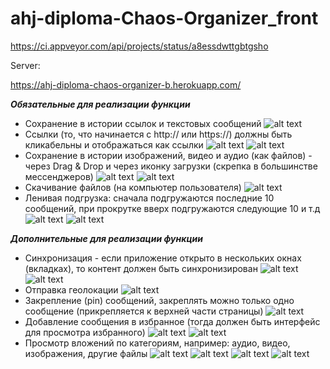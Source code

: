 # ahj-diploma-Chaos-Organizer_front
https://ci.appveyor.com/api/projects/status/a8essdwttgbtgsho


Server:

https://ahj-diploma-chaos-organizer-b.herokuapp.com/

***Обязательные для реализации функции***

+ Сохранение в истории ссылок и текстовых сообщений
 ![alt text](https://github.com/Elena-diploma/ahj-diploma-Chaos-Organizer_front/blob/main/public/1.png)
+ Ссылки (то, что начинается с http:// или https://) должны быть кликабельны и отображаться как ссылки
![alt text](https://github.com/Elena-diploma/ahj-diploma-Chaos-Organizer_front/blob/main/public/1.1.png)
![alt text](https://github.com/Elena-diploma/ahj-diploma-Chaos-Organizer_front/blob/main/public/1.2.png)
+ Сохранение в истории изображений, видео и аудио (как файлов) - через Drag & Drop и через иконку загрузки (скрепка в большинстве мессенджеров)
![alt text](https://github.com/Elena-diploma/ahj-diploma-Chaos-Organizer_front/blob/main/public/1.3.1.png)
![alt text](https://github.com/Elena-diploma/ahj-diploma-Chaos-Organizer_front/blob/main/public/1.3.2.png)
+ Скачивание файлов (на компьютер пользователя)
![alt text](https://github.com/Elena-diploma/ahj-diploma-Chaos-Organizer_front/blob/main/public/1.4.png)
+ Ленивая подгрузка: сначала подгружаются последние 10 сообщений, при прокрутке вверх подгружаются следующие 10 и т.д
![alt text](https://github.com/Elena-diploma/ahj-diploma-Chaos-Organizer_front/blob/main/public/1.5.png)
![alt text](https://github.com/Elena-diploma/ahj-diploma-Chaos-Organizer_front/blob/main/public/1.5.1.png)

***Дополнительные для реализации функции***

+ Синхронизация - если приложение открыто в нескольких окнах (вкладках), то контент должен быть синхронизирован
![alt text](https://github.com/Elena-diploma/ahj-diploma-Chaos-Organizer_front/blob/main/public/1.5.png)
![alt text](https://github.com/Elena-diploma/ahj-diploma-Chaos-Organizer_front/blob/main/public/1.5.1.png)
+ Отправка геолокации
![alt text](https://github.com/Elena-diploma/ahj-diploma-Chaos-Organizer_front/blob/main/public/2.2.png)
+ Закрепление (pin) сообщений, закреплять можно только одно сообщение (прикрепляется к верхней части страницы)
![alt text](https://github.com/Elena-diploma/ahj-diploma-Chaos-Organizer_front/blob/main/public/2.3.png)
+ Добавление сообщения в избранное (тогда должен быть интерфейс для просмотра избранного)
![alt text](https://github.com/Elena-diploma/ahj-diploma-Chaos-Organizer_front/blob/main/public/2.4.png)
![alt text](https://github.com/Elena-diploma/ahj-diploma-Chaos-Organizer_front/blob/main/public/2.4.1.png)
+ Просмотр вложений по категориям, например: аудио, видео, изображения, другие файлы
![alt text](https://github.com/Elena-diploma/ahj-diploma-Chaos-Organizer_front/blob/main/public/2.5.png)
![alt text](https://github.com/Elena-diploma/ahj-diploma-Chaos-Organizer_front/blob/main/public/2.5.1.png)
![alt text](https://github.com/Elena-diploma/ahj-diploma-Chaos-Organizer_front/blob/main/public/2.5.2.png)
![alt text](https://github.com/Elena-diploma/ahj-diploma-Chaos-Organizer_front/blob/main/public/2.5.3.png)
